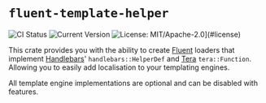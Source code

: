 # `fluent-template-helper`

![CI Status](https://github.com/XAMPPRocky/fluent-template-helper/workflows/Rust/badge.svg?branch=master&event=push)
![Current Version](https://img.shields.io/crates/v/fluent-template-helper.svg)
![License: MIT/Apache-2.0](https://img.shields.io/crates/l/fluent-template-helper.svg)](#license)


This crate provides you with the ability to create [Fluent](https://docs.rs/fluent) loaders that implement [Handlebars](https://docs.rs/handlebars/)' `handlebars::HelperDef` and [Tera](https://docs.rs/tera) `tera::Function`. Allowing you to easily add localisation to your templating engines.

All template engine implementations are optional and can be disabled with features.
